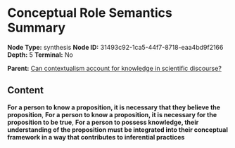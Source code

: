 # Conceptual Role Semantics Summary

**Node Type:** synthesis
**Node ID:** 31493c92-1ca5-44f7-8718-eaa4bd9f2166
**Depth:** 5
**Terminal:** No

**Parent:** [Can contextualism account for knowledge in scientific discourse?](can-contextualism-account-for-knowledge-in-scientific-discourse-antithesis-c6517f34-c632-4e74-85c6-886df4886147.md)

## Content

**For a person to know a proposition, it is necessary that they believe the proposition**, **For a person to know a proposition, it is necessary for the proposition to be true**, **For a person to possess knowledge, their understanding of the proposition must be integrated into their conceptual framework in a way that contributes to inferential practices**
